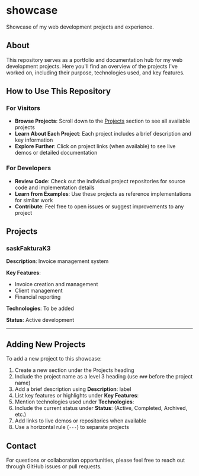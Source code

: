 # showcase
Showcase of my web development projects and experience.

## About
This repository serves as a portfolio and documentation hub for my web development projects. Here you'll find an overview of the projects I've worked on, including their purpose, technologies used, and key features.

## How to Use This Repository

### For Visitors
- **Browse Projects**: Scroll down to the [Projects](#projects) section to see all available projects
- **Learn About Each Project**: Each project includes a brief description and key information
- **Explore Further**: Click on project links (when available) to see live demos or detailed documentation

### For Developers
- **Review Code**: Check out the individual project repositories for source code and implementation details
- **Learn from Examples**: Use these projects as reference implementations for similar work
- **Contribute**: Feel free to open issues or suggest improvements to any project

## Projects

### saskFakturaK3
**Description**: Invoice management system

**Key Features**:
- Invoice creation and management
- Client management
- Financial reporting

**Technologies**: To be added

**Status**: Active development

---

## Adding New Projects

To add a new project to this showcase:

1. Create a new section under the Projects heading
2. Include the project name as a level 3 heading (use `###` before the project name)
3. Add a brief description using **Description**: label
4. List key features or highlights under **Key Features**:
5. Mention technologies used under **Technologies**:
6. Include the current status under **Status**: (Active, Completed, Archived, etc.)
7. Add links to live demos or repositories when available
8. Use a horizontal rule (`---`) to separate projects

## Contact

For questions or collaboration opportunities, please feel free to reach out through GitHub issues or pull requests.
